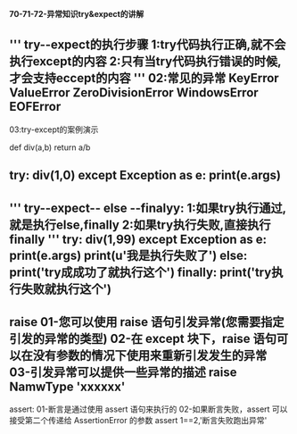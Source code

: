 **70-71-72-异常知识try&expect的讲解**

'''
try--expect的执行步骤
1:try代码执行正确,就不会执行except的内容
2:只有当try代码执行错误的时候,才会支持eccept的内容
'''
02:常见的异常
KeyError
ValueError
ZeroDivisionError
WindowsError
 EOFError
------------------------------------------------------------
03:try-except的案例演示

def div(a,b)
	return a/b

try:
    div(1,0)
except Exception as e:
    print(e.args)
----------------------------------------------------------
'''
try--expect-- else --finalyy:
1:如果try执行通过,就是执行else,finally
2:如果try执行失败,直接执行finally
'''
try:
	div(1,99)
except Exception as e:
	print(e.args)
	print(u'我是执行失败了')
else:
	print('try成成功了就执行这个')
finally:
	print('try执行失败就执行这个')
---------------------------------------------------------------
raise
01-您可以使用 raise 语句引发异常(您需要指定引发的异常的类型)
02-在 except 块下，raise 语句可以在没有参数的情况下使用来重新引发发生的异常
03-引发异常可以提供一些异常的描述 raise NamwType 'xxxxxx'
--------------------------------------------------------------------------
assert:
01-断言是通过使用 assert 语句来执行的
02-如果断言失败，assert 可以接受第二个传递给 AssertionError 的参数  assert 1==2,'断言失败跑出异常'
